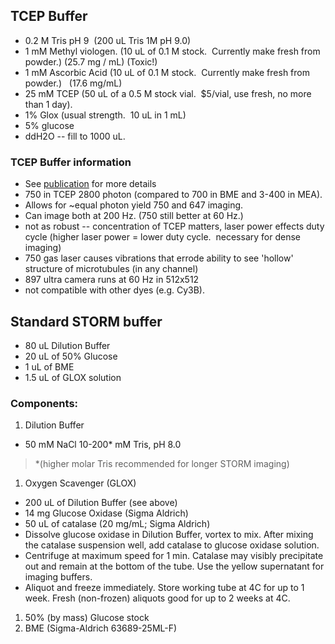 ## TCEP Buffer

*   0.2 M Tris pH 9  (200 uL Tris 1M pH 9.0)
*   1 mM Methyl viologen. (10 uL of 0.1 M stock.  Currently make fresh from powder.) (25.7 mg / mL)  (Toxic!)
*   1 mM Ascorbic Acid (10 uL of 0.1 M stock.  Currently make fresh from powder.)   (17.6 mg/mL)
*   25 mM TCEP (50 uL of a 0.5 M stock vial.  $5/vial, use fresh, no more than 1 day).
*   1% Glox (usual strength.  10 uL in 1 mL)
*   5% glucose
*   ddH2O -- fill to 1000 uL.

### TCEP Buffer information

*   See [publication][1] for more details
*   750 in TCEP 2800 photon (compared to 700 in BME and 3-400 in MEA).
*   Allows for ~equal photon yield 750 and 647 imaging.
*   Can image both at 200 Hz. (750 still better at 60 Hz.) 
*   not as robust -- concentration of TCEP matters, laser power effects duty cycle (higher laser power = lower duty cycle.  necessary for dense imaging)
*   750 gas laser causes vibrations that errode ability to see 'hollow' structure of microtubules (in any channel)
*   897 ultra camera runs at 60 Hz in 512x512 
*   not compatible with other dyes (e.g. Cy3B). 

## Standard STORM buffer

*   80 uL Dilution Buffer
*   20 uL of 50% Glucose
*   1 uL of BME
*   1.5 uL of GLOX solution

### Components:

1.  Dilution Buffer
* 50 mM NaCl 10-200* mM Tris, pH 8.0
> *(higher molar Tris recommended for longer STORM imaging)

1.  Oxygen Scavenger (GLOX) 

* 200 uL of Dilution Buffer (see above) 
* 14 mg Glucose Oxidase (Sigma Aldrich) 
* 50 uL of catalase (20 mg/mL; Sigma Aldrich) 
* Dissolve glucose oxidase in Dilution Buffer, vortex to mix. After mixing the catalase suspension well, add catalase to glucose oxidase solution.
* Centrifuge at maximum speed for 1 min. Catalase may visibly precipitate out and remain at the bottom of the tube. Use the yellow supernatant for imaging buffers. 
* Aliquot and freeze immediately. Store working tube at 4C for up to 1 week. Fresh (non-frozen) aliquots good for up to 2 weeks at 4C.

1.  50% (by mass) Glucose stock 
2.  BME (Sigma-Aldrich 63689-25ML-F)

 [1]: http://pubs.acs.org/doi/pdf/10.1021/ja3105279